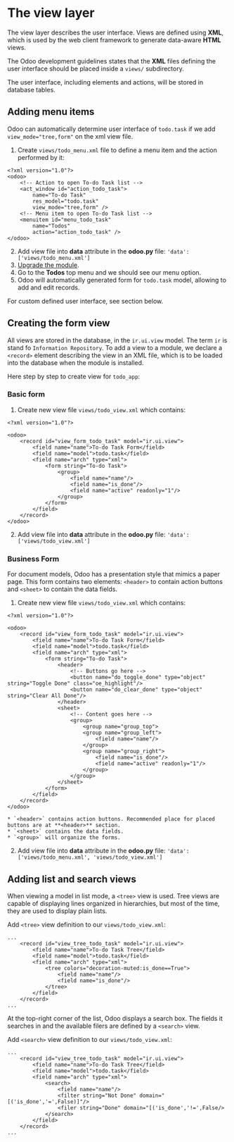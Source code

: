 # The view layer

The view layer describes the user interface. Views are defined using **XML**, which is used by the web client framework to generate data-aware **HTML** views.

The Odoo development guidelines states that the **XML** files defining the user interface should be placed inside a `views/` subdirectory.

The user interface, including elements and actions, will be stored in database tables. 


## Adding menu items

Odoo can automatically determine user interface of `todo.task` if we add `view_mode="tree,form"` on the xml view file.

1. Create `views/todo_menu.xml` file to define a menu item and the action performed by it:
```
<?xml version="1.0"?>
<odoo>
	<!-- Action to open To-do Task list -->
	<act_window id="action_todo_task">
		name="To-do Task"
		res_model="todo.task"
		view_mode="tree,form" />
	<!-- Menu item to open To-do Task list -->
	<menuitem id="menu_todo_task"
		name="Todos"
		action="action_todo_task" />
</odoo>
```
2. Add view file into **data** attribute in the **__odoo__.py** file:
```'data': ['views/todo_menu.xml']```
3. [Upgrade the module](5.essential-concept-and-addons.md#upgrading-the-module).
4. Go to the **Todos** top menu and we should see our menu option.
5. Odoo will automatically generated form for `todo.task` model, allowing to add and edit records.

For custom defined user interface, see section below.


## Creating the form view

All views are stored in the database, in the `ir.ui.view` model. The term `ir` is stand fo `Information Repository`. To add a view to a module, we declare a `<record>` element describing the view in an XML file, which is to be loaded into the database when the module is installed.

Here step by step to create view for `todo_app`:


### Basic form

1. Create new view file `views/todo_view.xml` which contains:
```
<?xml version="1.0"?>

<odoo>
	<record id="view_form_todo_task" model="ir.ui.view">
		<field name="name">To-do Task Form</field>
		<field name="model">todo.task</field>
		<field name="arch" type="xml">
			<form string="To-do Task">
				<group>
					<field name="name"/>
					<field name="is_done"/>
					<field name="active" readonly="1"/>
				</group>
			</form>
		</field>
	</record>
</odoo>
```
2. Add view file into **data** attribute in the **__odoo__.py** file:
```'data': ['views/todo_view.xml']```


### Business Form

For document models, Odoo has a presentation style that mimics a paper page. This form contains two elements: `<header>` to contain action buttons and `<sheet>` to contain the data fields.

1. Create new view file `views/todo_view.xml` which contains:
```
<?xml version="1.0"?>

<odoo>
	<record id="view_form_todo_task" model="ir.ui.view">
		<field name="name">To-do Task Form</field>
		<field name="model">todo.task</field>
		<field name="arch" type="xml">
			<form string="To-do Task">
				<header>
					<!-- Buttons go here -->
					<button name="do_toggle_done" type="object" string="Toggle Done" class="oe_highlight"/>
					<button name="do_clear_done" type="object" string="Clear All Done"/>
				</header>
				<sheet>
					<!-- Content goes here -->
					<group>
						<group name="group_top">
						<group name="group_left">
							<field name="name"/>
						</group>
						<group name="group_right">
							<field name="is_done"/>
							<field name="active" readonly="1"/>
						</group>
					</group>
				</sheet>
			</form>
		</field>
	</record>
</odoo>
```
	* `<header>` contains action buttons. Recommended place for placed buttons are at **<header>** section.
	* `<sheet>` contains the data fields.
	* `<group>` will organize the forms.
2. Add view file into **data** attribute in the **__odoo__.py** file:
```'data': ['views/todo_menu.xml', 'views/todo_view.xml']```


## Adding list and search views

When viewing a model in list mode, a `<tree>` view is used. Tree views are capable of displaying lines organized in hierarchies, but most of the time, they are used to display plain lists.

Add `<tree>` view definition to our `views/todo_view.xml`:
```
...
	<record id="view_tree_todo_task" model="ir.ui.view">
		<field name="name">To-do Task Tree</field>
		<field name="model">todo.task</field>
		<field name="arch" type="xml">
			<tree colors="decoration-muted:is_done==True">
				<field name="name"/>
				<field name="is_done"/>
			</tree>
		</field>
	</record>
...
```

At the top-right corner of the list, Odoo displays a search box. The fields it searches in and the available filers are defined by a `<search>` view.

Add `<search>` view definition to our `views/todo_view.xml`:
```
...
	<record id="view_tree_todo_task" model="ir.ui.view">
		<field name="name">To-do Task Tree</field>
		<field name="model">todo.task</field>
		<field name="arch" type="xml">
			<search>
				<field name="name"/>
				<filter string="Not Done" domain="[('is_done','=',False)]"/>
				<filer string="Done" domain="[('is_done','!=',False/>
			</search>
		</field>
	</record>
...
```